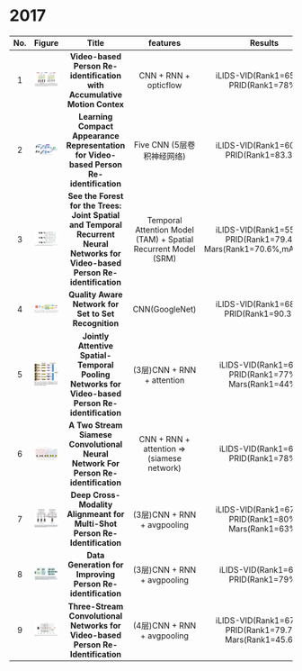 # 2017                                                        
  
                             
|No.|Figure   |Title   |features | Results  |Pub.  |Links|
|:-----:|:-----:|:-----:|:-----:|:---:|:---:|:------:|
|1|![TCSVT2017](data/1.png)|__Video-based Person Re-identification with Accumulative Motion Contex__|CNN + RNN + opticflow|iLIDS-VID(Rank1=65.3%) PRID(Rank1=78%)|__TCSVT2017__|[paper](https://arxiv.org/pdf/1701.00193.pdf)|
|2|![arxiv2017](data/2.png)|__Learning Compact Appearance Representation for Video-based Person Re-identification__|Five CNN (5层卷积神经网络)|iLIDS-VID(Rank1=60.4%) PRID(Rank1=83.3%)|__arxiv2017__|[paper](https://arxiv.org/pdf/1702.06294.pdf)|
|3|![CVPR2017](data/3.png)|__See the Forest for the Trees: Joint Spatial and Temporal Recurrent Neural Networks for Video-based Person Re-identification__|Temporal Attention Model (TAM) + Spatial Recurrent Model (SRM)|iLIDS-VID(Rank1=55.2%) PRID(Rank1=79.4%) Mars(Rank1=70.6%,mAp=50.7)|__CVPR2017__|[paper](http://openaccess.thecvf.com/content_cvpr_2017/papers/Zhou_See_the_Forest_CVPR_2017_paper.pdf)|
|4|![CVPR2017](data/4.png)|__Quality Aware Network for Set to Set Recognition__|CNN(GoogleNet)|iLIDS-VID(Rank1=68.0%) PRID(Rank1=90.3 %)|__CVPR2017__|[paper](http://openaccess.thecvf.com/content_cvpr_2017/papers/Liu_Quality_Aware_Network_CVPR_2017_paper.pdf) [code](https://github.com/sciencefans/Quality-Aware-Network)|
|5|![ICCV2017](data/5.png)|__Jointly Attentive Spatial-Temporal Pooling Networks for Video-based Person Re-identification__|(3层)CNN + RNN + attention|iLIDS-VID(Rank1=62%) PRID(Rank1=77%) Mars(Rank1=44%)|__ICCV2017__|[paper](https://arxiv.org/pdf/1708.02286.pdf) [code](https://github.com/shuangjiexu/Spatial-Temporal-Pooling-Networks-ReID)|
|6|![ICCV2017](data/6.png)|__A Two Stream Siamese Convolutional Neural Network For Person Re-identification__|CNN + RNN + attention  => (siamese network)|iLIDS-VID(Rank1=60%) PRID(Rank1=78%)|__ICCV2017__|[paper](http://openaccess.thecvf.com/content_ICCV_2017/papers/Chung_A_Two_Stream_ICCV_2017_paper.pdf)|
|7|![MM2017](data/7.png)|__Deep Cross-Modality Alignmeant for Multi-Shot Person Re-Identification__|(3层)CNN + RNN + avgpooling|iLIDS-VID(Rank1=67.5%) PRID(Rank1=80%) Mars(Rank1=63%)|__MM2017__|[paper](https://dl.acm.org/citation.cfm?id=3123266.3123324)|
|8|![MM2017](data/8.png)|__Data Generation for Improving Person Re-identification__|(3层)CNN + RNN + avgpooling|iLIDS-VID(Rank1=66%) PRID(Rank1=79%)|__MM2017__|[paper](https://dl.acm.org/citation.cfm?id=3123302)|
|9|![arxiv2017](data/9.png)|__Three-Stream Convolutional Networks for Video-based Person Re-Identification__|(4层)CNN + RNN + avgpooling|iLIDS-VID(Rank1=67.5%) PRID(Rank1=79.7%) Mars(Rank1=45.6%)|__arxiv2017__|[paper](https://arxiv.org/pdf/1712.01652.pdf)|
